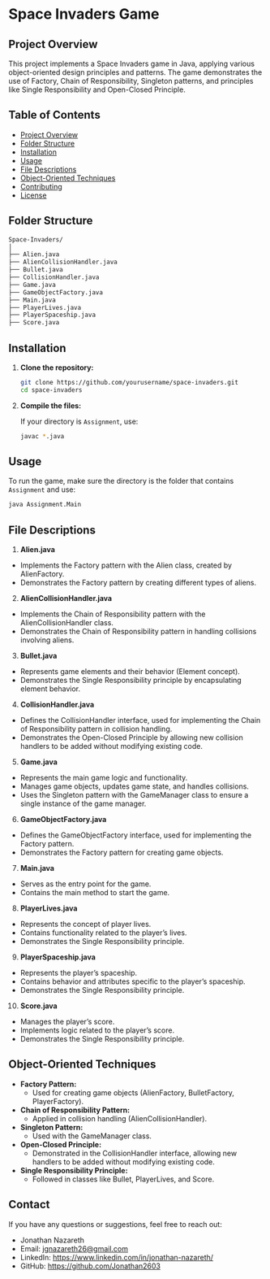 # Space Invaders Game

## Project Overview

This project implements a Space Invaders game in Java, applying various object-oriented design principles and patterns. The game demonstrates the use of Factory, Chain of Responsibility, Singleton patterns, and principles like Single Responsibility and Open-Closed Principle.

## Table of Contents

- [Project Overview](#project-overview)
- [Folder Structure](#folder-structure)
- [Installation](#installation)
- [Usage](#usage)
- [File Descriptions](#file-descriptions)
- [Object-Oriented Techniques](#object-oriented-techniques)
- [Contributing](#contributing)
- [License](#license)

## Folder Structure

```bash
Space-Invaders/
│
├── Alien.java
├── AlienCollisionHandler.java
├── Bullet.java
├── CollisionHandler.java
├── Game.java
├── GameObjectFactory.java
├── Main.java
├── PlayerLives.java
├── PlayerSpaceship.java
├── Score.java
```
## Installation

1. **Clone the repository:**

    ```bash
    git clone https://github.com/yourusername/space-invaders.git
    cd space-invaders
    ```

2. **Compile the files:**

    If your directory is `Assignment`, use:

    ```bash
    javac *.java
    ```

## Usage

To run the game, make sure the directory is the folder that contains `Assignment` and use:

```bash
java Assignment.Main
```

## File Descriptions

1.	**Alien.java**
- Implements the Factory pattern with the Alien class, created by AlienFactory.
- Demonstrates the Factory pattern by creating different types of aliens.
  
2.	**AlienCollisionHandler.java**
- Implements the Chain of Responsibility pattern with the AlienCollisionHandler class.
- Demonstrates the Chain of Responsibility pattern in handling collisions involving aliens.
  
3.	**Bullet.java**
- Represents game elements and their behavior (Element concept).
- Demonstrates the Single Responsibility principle by encapsulating element behavior.
  
4.	**CollisionHandler.java**
- Defines the CollisionHandler interface, used for implementing the Chain of Responsibility pattern in collision handling.
- Demonstrates the Open-Closed Principle by allowing new collision handlers to be added without modifying existing code.
  
5.	**Game.java**
- Represents the main game logic and functionality.
- Manages game objects, updates game state, and handles collisions.
- Uses the Singleton pattern with the GameManager class to ensure a single instance of the game manager.
  
6.	**GameObjectFactory.java**
- Defines the GameObjectFactory interface, used for implementing the Factory pattern.
- Demonstrates the Factory pattern for creating game objects.
  
7.	**Main.java**
- Serves as the entry point for the game.
- Contains the main method to start the game.
  
8.	**PlayerLives.java**
- Represents the concept of player lives.
- Contains functionality related to the player’s lives.
- Demonstrates the Single Responsibility principle.
  
9.	**PlayerSpaceship.java**
- Represents the player’s spaceship.
- Contains behavior and attributes specific to the player’s spaceship.
- Demonstrates the Single Responsibility principle.
  
10.	**Score.java**
- Manages the player’s score.
- Implements logic related to the player’s score.
- Demonstrates the Single Responsibility principle.

## Object-Oriented Techniques

- **Factory Pattern:**
  - Used for creating game objects (AlienFactory, BulletFactory, PlayerFactory).
- **Chain of Responsibility Pattern:**
	- Applied in collision handling (AlienCollisionHandler).
- **Singleton Pattern:**
  - Used with the GameManager class.
- **Open-Closed Principle:**
	- Demonstrated in the CollisionHandler interface, allowing new handlers to be added without modifying existing code.
- **Single Responsibility Principle:**
	- Followed in classes like Bullet, PlayerLives, and Score.

## Contact

If you have any questions or suggestions, feel free to reach out:

- Jonathan Nazareth
- Email: jgnazareth26@gmail.com
- LinkedIn: https://www.linkedin.com/in/jonathan-nazareth/
- GitHub: https://github.com/Jonathan2603
